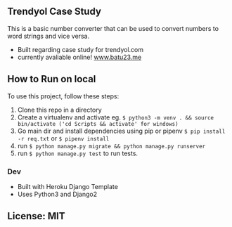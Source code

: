 ## Trendyol Case Study 
This is a basic number converter that can be used to convert numbers to word strings and vice versa.
- Built regarding case study for trendyol.com
- currently avaliable online! www.batu23.me

## How to Run on local

To use this project, follow these steps:

1. Clone this repo in a directory
2. Create a virtualenv and activate eg. 
`$ python3 -m venv . && source bin/activate ('cd Scripts && activate' for windows)`
3. Go main dir and install dependencies using pip or pipenv `$ pip install -r req.txt` or `$ pipenv install`
4. run `$ python manage.py migrate && python manage.py runserver `
5. run `$ python manage.py test` to run tests.

### Dev
- Built with Heroku Django Template
- Uses Python3 and Django2

## License: MIT
